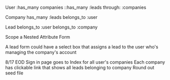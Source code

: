 User
:has_many companies
::has_many :leads through: :companies

Company
has_many :leads
belongs_to :user

Lead
belongs_to :user
belongs_to :company

Scope a Nested Attribute Form

A lead form could have a select box that assigns a lead to the user who's managing the company's account

8/17 EOD
Sign in page goes to Index for all user's companies
Each company has clickable link that shows all leads belonging to company
Round out seed file
